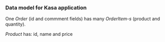 ### Data model for Kasa application

One _Order_ (id and commment fields) has many _OrderItem-s_ (product and quantity).

_Product_ has: id, name and price
